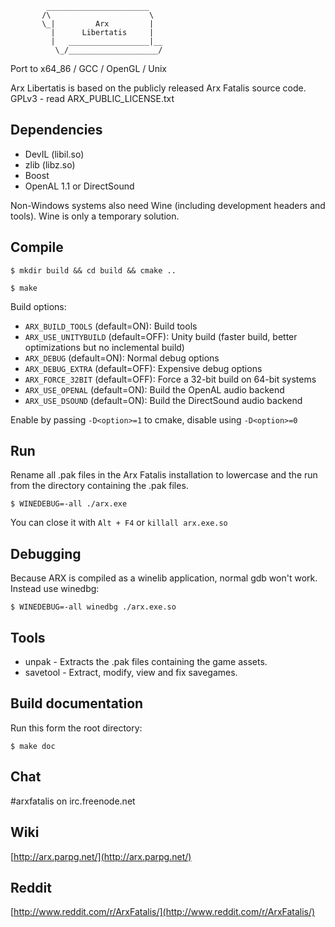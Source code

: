             _______________________
           /\                      \
           \_|         Arx         |
             |      Libertatis     |
             |   __________________|__
              \_/____________________/


Port to x64_86 / GCC / OpenGL / Unix

Arx Libertatis is based on the publicly released Arx Fatalis source code.
GPLv3 - read ARX_PUBLIC_LICENSE.txt

## Dependencies

* DevIL (libil.so)
* zlib (libz.so)
* Boost
* OpenAL 1.1 or DirectSound

Non-Windows systems also need Wine (including development headers and tools). Wine is only a temporary solution.

## Compile

`$ mkdir build && cd build && cmake ..`

`$ make`

Build options:

* `ARX_BUILD_TOOLS` (default=ON): Build tools
* `ARX_USE_UNITYBUILD` (default=OFF): Unity build (faster build, better optimizations but no inclemental build)
* `ARX_DEBUG` (default=ON): Normal debug options
* `ARX_DEBUG_EXTRA` (default=OFF): Expensive debug options
* `ARX_FORCE_32BIT` (default=OFF): Force a 32-bit build on 64-bit systems
* `ARX_USE_OPENAL` (default=ON): Build the OpenAL audio backend
* `ARX_USE_DSOUND` (default=ON): Build the DirectSound audio backend

Enable by passing `-D<option>=1` to cmake, disable using `-D<option>=0`

## Run

Rename all .pak files in the Arx Fatalis installation to lowercase and the run from the directory containing the .pak files.

`$ WINEDEBUG=-all ./arx.exe`

You can close it with `Alt + F4` or `killall arx.exe.so`

## Debugging

Because ARX is compiled as a winelib application, normal gdb won't work. Instead use winedbg:

`$ WINEDEBUG=-all winedbg ./arx.exe.so`

## Tools

* unpak - Extracts the .pak files containing the game assets.
* savetool - Extract, modify, view and fix savegames.

## Build documentation

Run this form the root directory:

`$ make doc`

## Chat

\#arxfatalis on irc.freenode.net

## Wiki

[http://arx.parpg.net/](http://arx.parpg.net/)

## Reddit

[http://www.reddit.com/r/ArxFatalis/](http://www.reddit.com/r/ArxFatalis/)
